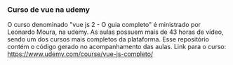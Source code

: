 ### Curso de vue na udemy

O curso denominado "vue js 2 - O guia completo" é ministrado por Leonardo Moura, na udemy.
As aulas possuem mais de 43 horas de vídeo, sendo um dos cursos mais completos da plataforma.
Esse repositório contém o código gerado no acompanhamento das aulas.
Link para o curso: https://www.udemy.com/course/vue-js-completo/